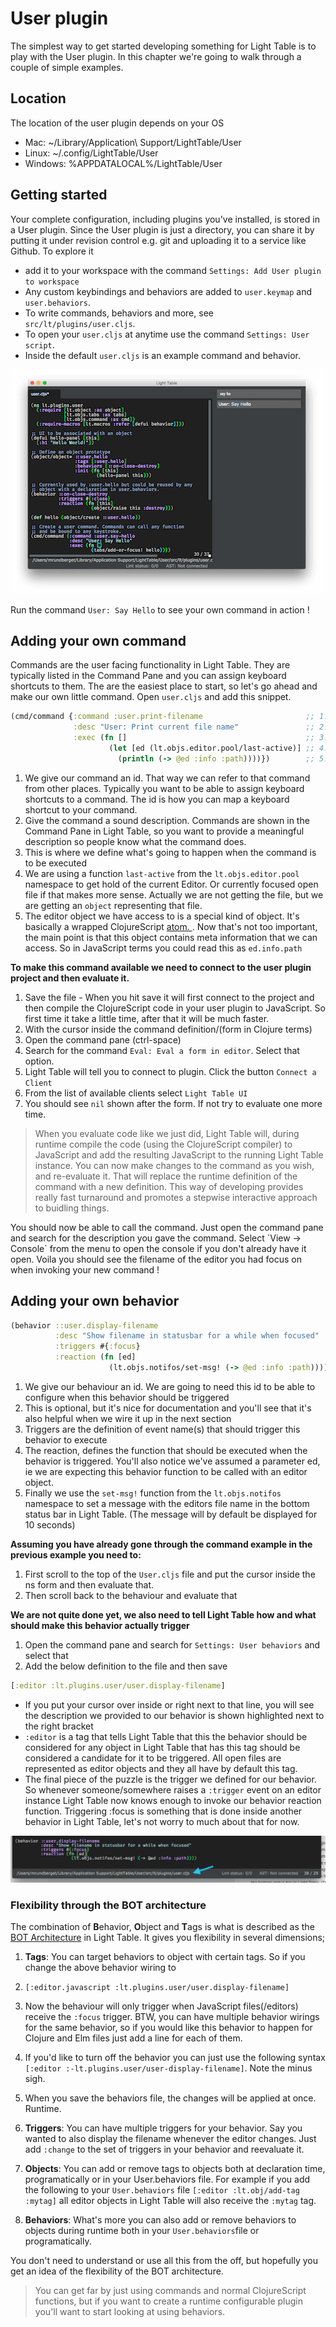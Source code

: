 # User plugin

The simplest way to get started developing something for Light Table is to play with the User plugin. In this chapter
we're going to walk through a couple of simple examples.

## Location

The location of the user plugin depends on your OS

* Mac: ~\/Library\/Application\ Support\/LightTable\/User
* Linux: ~\/.config\/LightTable\/User
* Windows: %APPDATALOCAL%\/LightTable\/User

## Getting started

Your complete configuration, including plugins you've installed, is stored in a User plugin. Since the User plugin is just a directory, you can share it by putting it under revision control e.g. git and uploading it to a service like Github. To explore it

* add it to your workspace with the command `Settings: Add User plugin to workspace`
* Any custom keybindings and behaviors are added to `user.keymap` and `user.behaviors`. 
* To write commands, behaviors and more, see `src/lt/plugins/user.cljs`. 
* To open your `user.cljs` at anytime use the command `Settings: User script`. 
* Inside the default `user.cljs` is an example command and behavior.  

![](/assets/lt-user-plugin-hello.png)

Run the command `User: Say Hello` to see your own command in action !

## Adding your own command

Commands are the user facing functionality in Light Table. They are typically listed in the Command Pane and you can assign keyboard shortcuts to them. The are the easiest place to start, so let's go ahead and make our own little command. Open `user.cljs` and add this snippet.

```clojure
(cmd/command {:command :user.print-filename                       ;; 1.
              :desc "User: Print current file name"               ;; 2.
              :exec (fn []                                        ;; 3.
                      (let [ed (lt.objs.editor.pool/last-active)] ;; 4.
                        (println (-> @ed :info :path))))})        ;; 5.

```

1. We give our command an id. That way we can refer to that command from other places. Typically you want to be able to assign keyboard shortcuts to a command. The id is how you can map a keyboard shortcut to your command.
2. Give the command a sound description. Commands are shown in the Command Pane in Light Table, so you want to provide a meaningful description so people know what the command does. 
3. This is where we define what's going to happen when the command is to be executed
4. We are using a function `last-active` from the `lt.objs.editor.pool` namespace to get hold of the current Editor. Or currently focused open file if that makes more sense. Actually we are not getting the file, but we are getting an `object` representing that file. 
5. The editor object we have access to is a special kind of object. It's basically a wrapped ClojureScript [atom. ](http://clojure.org/reference/atoms). Now that's not too important, the main point is that this object contains meta information that we can access. So in JavaScript terms you could read this as `ed.info.path`

**To make this command available we need to connect to the user plugin project and then evaluate it.**

1. Save the file - When you hit save it will first connect to the project and then compile the ClojureScript code in your user plugin to JavaScript. So first time it take a little time, after that it will be much faster.
2. With the cursor inside the command definition\/\(form in Clojure terms\) 
  1. Open the command pane \(ctrl-space\)
  2. Search for the command `Eval: Eval a form in editor`. Select that option.
  3. Light Table will tell you to connect to plugin. Click the button `Connect a Client`
  4. From the list of available clients select `Light Table UI`
  5. You should see `nil` shown after the form. If not try to evaluate one more time.


> When you evaluate code like we just did, Light Table will, during runtime compile the code \(using the ClojureScript compiler\) to JavaScript and add the resulting JavaScript to the running Light Table instance. You can now make changes to the command as you wish, and re-evaluate it. That will replace the runtime definition of the command with a new definition. This way of developing provides really fast turnaround and promotes a stepwise interactive approach to buidling things.

You should now be able to call the command. Just open the command pane and search for the description you gave the command. Select \`View -&gt; Console\` from the menu to open the console if you don't already have it open. Voila you should see the filename of the editor you had focus on when invoking your new command !

## Adding your own behavior

```clojure
(behavior ::user.display-filename                                           ;; 1.
          :desc "Show filename in statusbar for a while when focused"       ;; 2.
          :triggers #{:focus}                                               ;; 3.
          :reaction (fn [ed]                                                ;; 4.
                      (lt.objs.notifos/set-msg! (-> @ed :info :path))))     ;; 5.
```

1. We give our behaviour an id. We are going to need this id to be able to configure when this behavior should be triggered
2. This is optional, but it's nice for documentation and you'll see that it's also helpful when we wire it up in the next section
3. Triggers are the definition of event name\(s\) that should trigger this behavior to execute
4. The reaction, defines the function that should be executed when the behavior is triggered. You'll also notice we've 
  assumed a parameter ed, ie we are expecting this behavior function to be called with an editor object. 
5. Finally we use the `set-msg!` function from the `lt.objs.notifos` namespace to set a message with the editors file name in the bottom status bar in Light Table. \(The message will by default be displayed for 10 seconds\)

**Assuming you have already gone through the command example in the previous example you need to:**

1. First scroll to the top of the `User.cljs` file and put the cursor inside the ns form and then evaluate that.
2. Then scroll back to the behaviour and evaluate that

**We are not quite done yet, we also need to tell Light Table how and what should make this behavior actually trigger**

1. Open the command pane and search for `Settings: User behaviors` and select that
2. Add the below definition to the file and then save

```clojure
[:editor :lt.plugins.user/user.display-filename]
```

* If you put your cursor over inside or right next to that line, you will see the description we provided to our behavior is shown highlighted next to the right bracket
* `:editor` is a tag that tells Light Table that this the behavior should be considered for any object in Light Table 
  that has this tag should be considered a candidate for it to be triggered. All open files are represented as editor objects and they all have by default this tag.
* The final piece of the puzzle is the trigger we defined for our behavior. So whenever someone\/somewhere raises a `:trigger` event on an editor instance Light Table now knows enough to invoke our behavior reaction function. Triggering :focus is something that is done inside another behavior in Light Table, let's not worry to much about that for now.

![](/assets/lt-user-plugin-beh.png)
### Flexibility through the BOT architecture

The combination of **B**ehavior, **O**bject and **T**ags is what is described as the [BOT Architecture](/the-light-table-bot.md) in Light Table. It gives you flexibility in several dimensions;

1. **Tags**: You can target behaviors to object with certain tags. So if you change the above behavior wiring to 
  1. `[:editor.javascript :lt.plugins.user/user.display-filename]`
  2. Now the behaviour will only trigger when JavaScript files\(\/editors\) receive the `:focus` trigger. BTW, you can have multiple behavior wirings for the same behavior, so if you would like this behavior to happen for Clojure and Elm files just add a line for each of them. 
  3. If you'd like to turn off the behavior you can just use the following syntax `[:editor :-lt.plugins.user/user-display-filename]`. Note the minus sigh. 
  4. When you save the behaviors file, the changes will be applied at once. Runtime.

2. **Triggers**: You can have multiple triggers for your behavior. Say you wanted to also display the filename whenever the editor changes. Just add `:change` to the set of triggers in your behavior and reevaluate it.

3. **Objects**: You can add or remove tags to objects both at declaration time, programatically or in your User.behaviors file. For example if you add the following to your `User.behaviors` file `[:editor :lt.obj/add-tag :mytag]` all editor objects in Light Table will also receive the `:mytag` tag.

4. **Behaviors**: What's more you can also add or remove behaviors to objects during runtime both in your  `User.behaviors`file or  programatically.


You don't need to understand or use all this from the off, but hopefully you get an idea of the flexibility of the BOT architecture.

> You can get far by just using commands and normal ClojureScript functions, but if you want to create a runtime configurable plugin you'll want to start looking at using behaviors.


